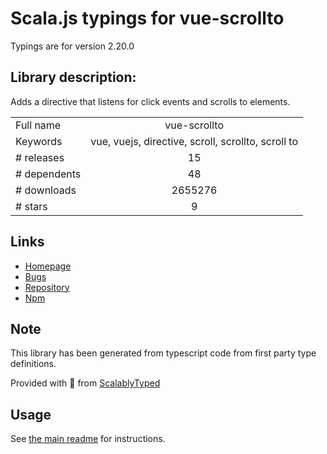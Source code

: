 
# Scala.js typings for vue-scrollto

Typings are for version 2.20.0

## Library description:
Adds a directive that listens for click events and scrolls to elements.

|                    |                 |
| ------------------ | :-------------: |
| Full name          | vue-scrollto |
| Keywords           | vue, vuejs, directive, scroll, scrollto, scroll to |
| # releases         | 15 |
| # dependents       | 48 |
| # downloads        | 2655276 |
| # stars            | 9 |

## Links
- [Homepage](https://github.com/rigor789/vue-scrollto#readme)
- [Bugs](https://github.com/rigor789/vue-scrollto/issues)
- [Repository](https://github.com/rigor789/vue-scrollto)
- [Npm](https://www.npmjs.com/package/vue-scrollto)
    


## Note
This library has been generated from typescript code from first party type definitions.

Provided with :purple_heart: from [ScalablyTyped](https://github.com/oyvindberg/ScalablyTyped)

## Usage
See [the main readme](../../readme.md) for instructions.


